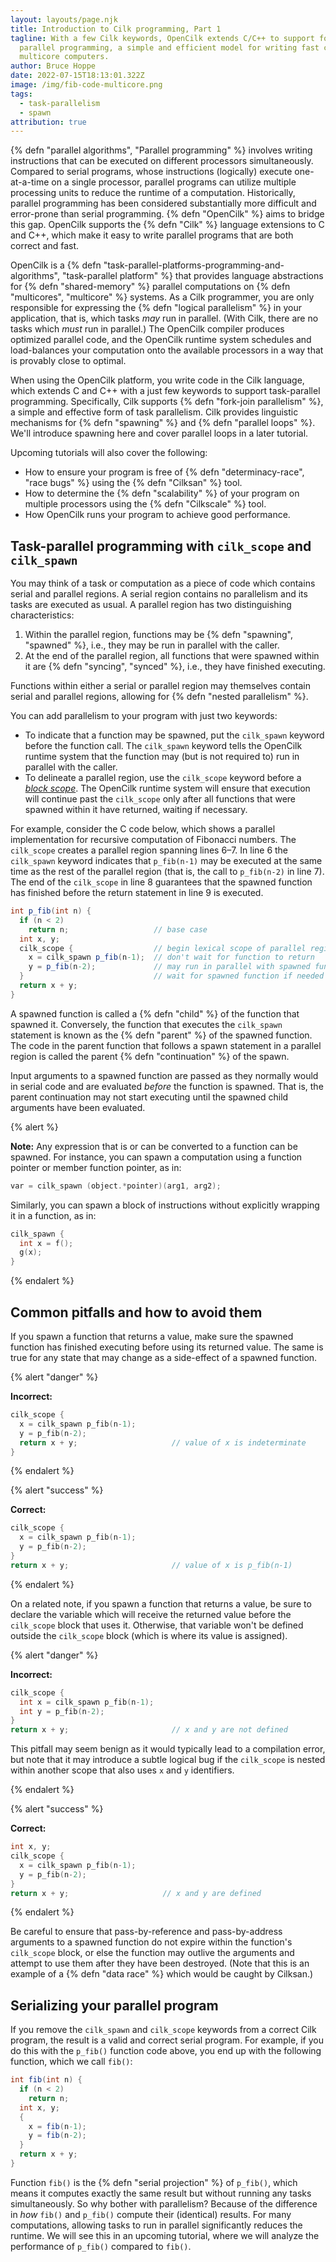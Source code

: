 ```yaml
---
layout: layouts/page.njk
title: Introduction to Cilk programming, Part 1
tagline: With a few Cilk keywords, OpenCilk extends C/C++ to support fork-join
  parallel programming, a simple and efficient model for writing fast code for
  multicore computers.
author: Bruce Hoppe
date: 2022-07-15T18:13:01.322Z
image: /img/fib-code-multicore.png
tags:
  - task-parallelism
  - spawn
attribution: true
---
```


{% defn "parallel algorithms", "Parallel programming" %} involves writing
instructions that can be executed on different processors simultaneously.
Compared to serial programs, whose instructions (logically) execute
one-at-a-time on a single processor, parallel programs can utilize multiple
processing units to reduce the runtime of a computation.  Historically,
parallel programming has been considered substantially more difficult and
error-prone than serial programming.  {% defn "OpenCilk" %} aims to bridge this
gap.  OpenCilk supports the {% defn "Cilk" %} language extensions to C and C++,
which make it easy to write parallel programs that are both correct and fast.

OpenCilk is a {% defn "task-parallel-platforms-programming-and-algorithms",
"task-parallel platform" %} that provides language abstractions for {% defn
"shared-memory" %} parallel computations on {% defn "multicores", "multicore"
%} systems.  As a Cilk programmer, you are only responsible for expressing the
{% defn "logical parallelism" %} in your application, that is, which tasks
*may* run in parallel.  (With Cilk, there are no tasks which *must* run in
parallel.)  The OpenCilk compiler produces optimized parallel code, and the
OpenCilk runtime system schedules and load-balances your computation onto the
available processors in a way that is provably close to optimal.

When using the OpenCilk platform, you write code in the Cilk language, which
extends C and C++ with a just few keywords to support task-parallel
programming.  Specifically, Cilk supports {% defn "fork-join parallelism" %}, a
simple and effective form of task parallelism.  Cilk provides linguistic
mechanisms for {% defn "spawning" %} and {% defn "parallel loops" %}.  We'll
introduce spawning here and cover parallel loops in a later tutorial.

Upcoming tutorials will also cover the following:

- How to ensure your program is free of {% defn "determinacy-race", "race bugs"
  %} using the {% defn "Cilksan" %} tool.
- How to determine the {% defn "scalability" %} of your program on multiple
  processors using the {% defn "Cilkscale" %} tool.
- How OpenCilk runs your program to achieve good performance.

## Task-parallel programming with `cilk_scope` and `cilk_spawn`

You may think of a task or computation as a piece of code which contains serial
and parallel regions.  A serial region contains no parallelism and its tasks
are executed as usual.  A parallel region has two distinguishing
characteristics:

1. Within the parallel region, functions may be {% defn "spawning", "spawned"
   %}, i.e., they may be run in parallel with the caller.
2. At the end of the parallel region, all functions that were spawned within it
   are {% defn "syncing", "synced" %}, i.e., they have finished executing.
   
Functions within either a serial or parallel region may themselves contain
serial and parallel regions, allowing for {% defn "nested parallelism" %}.

You can add parallelism to your program with just two keywords:

- To indicate that a function may be spawned, put the `cilk_spawn` keyword
  before the function call.  The `cilk_spawn` keyword tells the OpenCilk
  runtime system that the function may (but is not required to) run in parallel
  with the caller.
- To delineate a parallel region, use the `cilk_scope` keyword before a [*block
  scope*](https://en.cppreference.com/w/c/language/scope).  The OpenCilk
  runtime system will ensure that execution will continue past the `cilk_scope`
  only after all functions that were spawned within it have returned, waiting
  if necessary.

For example, consider the C code below, which shows a parallel implementation
for recursive computation of Fibonacci numbers.  The `cilk_scope` creates a
parallel region spanning lines 6–7.  In line 6 the `cilk_spawn` keyword
indicates that `p_fib(n-1)` may be executed at the same time as the rest of the
parallel region (that is, the call to `p_fib(n-2)` in line 7).  The end of the
`cilk_scope` in line 8 guarantees that the spawned function has finished before
the return statement in line 9 is executed.

```c#
int p_fib(int n) {
  if (n < 2)
    return n;                   // base case
  int x, y;
  cilk_scope {                  // begin lexical scope of parallel region
    x = cilk_spawn p_fib(n-1);  // don't wait for function to return
    y = p_fib(n-2);             // may run in parallel with spawned function
  }                             // wait for spawned function if needed
  return x + y;
}
```

A spawned function is called a {% defn "child" %} of the function that spawned
it.  Conversely, the function that executes the `cilk_spawn` statement is known
as the {% defn "parent" %} of the spawned function.  The code in the parent
function that follows a spawn statement in a parallel region is called the
parent {% defn "continuation" %} of the spawn.

Input arguments to a spawned function are passed as they normally would in
serial code and are evaluated _before_ the function is spawned.  That is, the
parent continuation may not start executing until the spawned child arguments
have been evaluated.

{% alert %}

**Note:** Any expression that is or can be converted to a function can be
spawned.  For instance, you can spawn a computation using a function pointer or
member function pointer, as in:

```c
var = cilk_spawn (object.*pointer)(arg1, arg2);
```

Similarly, you can spawn a block of instructions without explicitly wrapping it
in a function, as in:

```c
cilk_spawn {
  int x = f();
  g(x);
}
```

{% endalert %}

## Common pitfalls and how to avoid them

If you spawn a function that returns a value, make sure the spawned function
has finished executing before using its returned value.  The same is true for
any state that may change as a side-effect of a spawned function.

{% alert "danger" %}

**Incorrect:**

```c
cilk_scope {
  x = cilk_spawn p_fib(n-1);
  y = p_fib(n-2);
  return x + y;                     // value of x is indeterminate
}
```

{% endalert %}

{% alert "success" %}

**Correct:**

```c
cilk_scope {
  x = cilk_spawn p_fib(n-1);
  y = p_fib(n-2);
}
return x + y;                       // value of x is p_fib(n-1)
```

{% endalert %}

On a related note, if you spawn a function that returns a value, be sure to
declare the variable which will receive the returned value before the
`cilk_scope` block that uses it.  Otherwise, that variable won't be defined
outside the `cilk_scope` block (which is where its value is assigned).

{% alert "danger" %}

**Incorrect:**

```c
cilk_scope {
  int x = cilk_spawn p_fib(n-1);
  int y = p_fib(n-2);
}
return x + y;                       // x and y are not defined
```

This pitfall may seem benign as it would typically lead to a compilation error,
but note that it may introduce a subtle logical bug if the `cilk_scope` is
nested within another scope that also uses `x` and `y` identifiers.

{% endalert %}

{% alert "success" %}

**Correct:**

```c
int x, y;
cilk_scope {
  x = cilk_spawn p_fib(n-1);
  y = p_fib(n-2);
}
return x + y;                     // x and y are defined
```

{% endalert %}

Be careful to ensure that pass-by-reference and pass-by-address arguments to a
spawned function do not expire within the function's `cilk_scope` block, or
else the function may outlive the arguments and attempt to use them after they
have been destroyed. (Note that this is an example of a {% defn "data race" %}
which would be caught by Cilksan.)

## Serializing your parallel program

If you remove the `cilk_spawn` and `cilk_scope` keywords from a correct Cilk
program, the result is a valid and correct serial program.  For example, if you
do this with the `p_fib()` function code above, you end up with the following
function, which we call `fib()`:

```c#
int fib(int n) {
  if (n < 2)
    return n;
  int x, y;
  {
    x = fib(n-1);
    y = fib(n-2);
  }
  return x + y;
}
```

Function `fib()` is the {% defn "serial projection" %} of `p_fib()`, which
means it computes exactly the same result but without running any tasks
simultaneously.  So why bother with parallelism?  Because of the difference in
*how* `fib()` and `p_fib()` compute their (identical) results.  For many
computations, allowing tasks to run in parallel significantly reduces the
runtime.  We will see this in an upcoming tutorial, where we will analyze the
performance of `p_fib()` compared to `fib()`.
